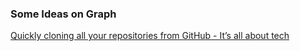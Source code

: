 ### Some Ideas on Graph

[Quickly cloning all your repositories from GitHub - It’s all about tech](https://renatogolia.com/2020/11/16/quickly-cloning-all-your-repositories-from-github/)